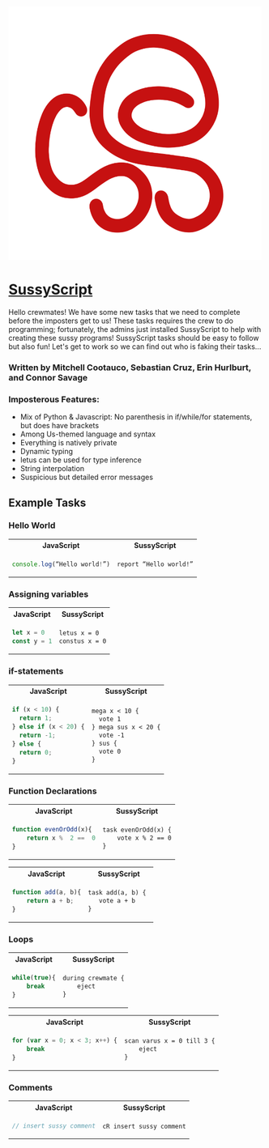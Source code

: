 <img src=./docs/SussyScriptLogo.png width="500" height="500">

# [SussyScript](https://github.com/connorsavage/SussyScript)

Hello crewmates! We have some new tasks that we need to complete before the imposters get to us! These tasks requires the crew to do programming; fortunately, the admins just installed SussyScript to help with creating these sussy programs! SussyScript tasks should be easy to follow but also fun! Let's get to work so we can find out who is faking their tasks...

### Written by Mitchell Cootauco, Sebastian Cruz, Erin Hurlburt, and Connor Savage

### Imposterous Features:

- Mix of Python & Javascript: No parenthesis in if/while/for statements, but does have brackets
- Among Us-themed language and syntax
- Everything is natively private
- Dynamic typing
- letus can be used for type inference
- String interpolation
- Suspicious but detailed error messages

## Example Tasks

### Hello World

<table>
<tr> <th>JavaScript</th><th>SussyScript</th><tr>
</tr>
<td>

```javascript
console.log(“Hello world!”)
```

</td>

<td>

```
report “Hello world!”
```

</td>
</table>

### Assigning variables

<table>
<tr> <th>JavaScript</th><th>SussyScript</th><tr>
</tr>
<td>

```javascript
let x = 0
const y = 1
```

</td>

<td>

```
letus x = 0
constus x = 0
```

</td>
</table>

### if-statements

<table>
<tr> <th>JavaScript</th><th>SussyScript</th><tr>
</tr>
<td>
    
```javascript
if (x < 10) {
  return 1;
} else if (x < 20) {
  return -1;
} else {
  return 0;
}
```
</td>
<td>
    
```
mega x < 10 {
  vote 1
} mega sus x < 20 {
  vote -1
} sus {
  vote 0
} 
```
</td>
</table>

### Function Declarations

<table>
<tr> <th>JavaScript</th><th>SussyScript</th><tr>
</tr>
<td>
    
```javascript
function evenOrOdd(x){
    return x %  2 ==  0
}
```
</td>
<td>
    
```
task evenOrOdd(x) {
    vote x % 2 == 0
}
```
</td>
</table>

<table>
<tr> <th>JavaScript</th><th>SussyScript</th><tr>
</tr>
<td>
    
```javascript
function add(a, b){
    return a + b;
}
```
</td>
<td>
    
```
task add(a, b) { 
   vote a + b
}
```
</td>
</table>

### Loops

<table>
<tr> <th>JavaScript</th><th>SussyScript</th><tr>
</tr>
<td>
    
```javascript
while(true){
    break
}
```
</td>
<td>
    
```
during crewmate {
    eject
}
```
</td>
</table>

<table>
<tr> <th>JavaScript</th><th>SussyScript</th><tr>
</tr>
<td>
    
```javascript
for (var x = 0; x < 3; x++) {
    break
}
```
</td>
<td>
    
```
scan varus x = 0 till 3 {
    eject
}
```
</td>
</table>

### Comments

<table>
<tr> <th>JavaScript</th><th>SussyScript</th><tr>
</tr>
<td> 
    
```javascript
// insert sussy comment
```
</td>
<td>
    
```
cR insert sussy comment
```
</td>
</table>
